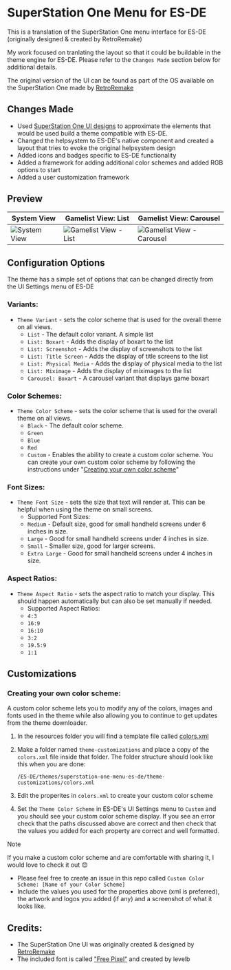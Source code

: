 # SuperStation One Menu for ES-DE

This is a translation of the SuperStation One menu interface for ES-DE (originally designed & created by RetroRemake)

My work focused on tranlating the layout so that it could be buildable in the theme engine for ES-DE.  Please refer to the `Changes Made` section below for additional details. 

The original version of the UI can be found as part of the OS available on the SuperStation One made by [RetroRemake](https://retroremake.co/pages/superstation%E1%B5%92%E2%81%BF%E1%B5%89)

## Changes Made

- Used [SuperStation One UI designs](https://x.com/TakiUdon_/status/1901576056966086781) to approximate the elements that would be used build a theme compatible with ES-DE.
- Changed the helpsystem to ES-DE's native component and created a layout that tries to evoke the original helpsystem design
- Added icons and badges specific to ES-DE functionality
- Added a framework for adding additional color schemes and added RGB options to start
- Added a user customization framework

## **Preview**

| System View | Gamelist View: List | Gamelist View: Carousel |
|----|----|----|
| ![System View](https://github.com/user-attachments/assets/b712241c-05d6-4d30-9715-42e98e2b6ce3) | ![Gamelist View - List](https://github.com/user-attachments/assets/d46f7b9c-1688-4204-a4bf-8a9fbbde15e4) | ![Gamelist View - Carousel](https://github.com/user-attachments/assets/b17991b8-3be2-4212-a111-1834dca1d7b3) |

## **Configuration Options**

The theme has a simple set of options that can be changed directly from the UI Settings menu of ES-DE 

### **Variants:**

- `Theme Variant` - sets the color scheme that is used for the overall theme on all views.
   - `List` - The default color variant.  A simple list
   - `List: Boxart` - Adds the display of boxart to the list
   - `List: Screenshot` - Adds the display of screenshots to the list
   - `List: Title Screen` - Adds the display of title screens to the list
   - `List: Physical Media` - Adds the display of physical media to the list
   - `List: Miximage` - Adds the display of miximages to the list
   - `Carousel: Boxart` - A carousel variant that displays game boxart

### **Color Schemes:**

- `Theme Color Scheme` - sets the color scheme that is used for the overall theme on all views.
   - `Black` - The default color scheme. 
   - `Green`
   - `Blue`
   - `Red`
   - `Custom` - Enables the ability to create a custom color scheme.  You can create your own custom color scheme by following the instructions under "[Creating your own color scheme](#creating-your-own-color-scheme)"

### **Font Sizes:**

- `Theme Font Size` - sets the size that text will render at. This can be helpful when using the theme on small screens.
   - Supported Font Sizes:
   - `Medium` - Default size, good for small handheld screens under 6 inches in size.
   - `Large` - Good for small handheld screens under 4 inches in size.
   - `Small` - Smaller size, good for larger screens.
   - `Extra Large` - Good for small handheld screens under 4 inches in size.

### **Aspect Ratios:**

- `Theme Aspect Ratio` - sets the aspect ratio to match your display. This should happen automatically but can also be set manually if needed.
   - Supported Aspect Ratios:
   - `4:3`
   - `16:9`
   - `16:10`
   - `3:2`
   - `19.5:9`
   - `1:1`
 
## Customizations

### **Creating your own color scheme:**

A custom color scheme lets you to modify any of the colors, images and fonts used in the theme while also allowing you to continue to get updates from the theme downloader.

1) In the resources folder you will find a template file called [colors.xml](https://github.com/anthonycaccese/superstation-one-menu-es-de/blob/main/resources/colors.xml)

2) Make a folder named `theme-customizations` and place a copy of the `colors.xml` file inside that folder.  The folder structure should look like this when you are done:
   ```
   /ES-DE/themes/superstation-one-menu-es-de/theme-customizations/colors.xml
   ```

3) Edit the properites in `colors.xml` to create your custom color scheme
    
4) Set the `Theme Color Scheme` in ES-DE's UI Settings menu to `Custom` and you should see your custom color scheme display.  If you see an error check that the paths discussed above are correct and then check that the values you added for each property are correct and well formatted.

> [!NOTE]
> If you make a custom color scheme and are comfortable with sharing it, I would love to check it out 😊
> - Please feel free to create an issue in this repo called `Custom Color Scheme: [Name of your Color Scheme]`
> - Include the values you used for the properties above (xml is preferred), the artwork and logos you added (if any) and a screenshot of what it looks like.

## **Credits:**

- The SuperStation One UI was originally created & designed by [RetroRemake](https://retroremake.co/pages/superstation%E1%B5%92%E2%81%BF%E1%B5%89)
- The included font is called ["Free Pixel"](https://www.dafont.com/free-pixel.font) and created by levelb
